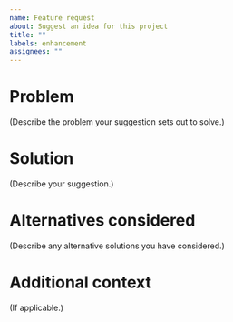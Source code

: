 ```yaml
---
name: Feature request
about: Suggest an idea for this project
title: ""
labels: enhancement
assignees: ""
---
```


# Problem

(Describe the problem your suggestion sets out to solve.)

# Solution

(Describe your suggestion.)

# Alternatives considered

(Describe any alternative solutions you have considered.)

# Additional context

(If applicable.)
